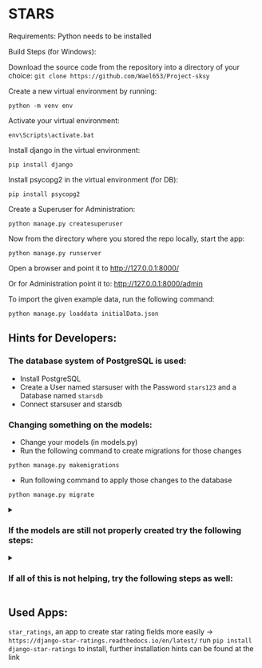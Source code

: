 # STARS

Requirements:
Python needs to be installed

Build Steps (for Windows):

Download the source code from the repository into a directory of your choice:
`git clone https://github.com/Wael653/Project-sksy`

Create a new virtual environment by running:
```
python -m venv env
```

Activate your virtual environment:
```
env\Scripts\activate.bat
```

Install django in the virtual environment:
```
pip install django
```

Install psycopg2 in the virtual environment (for DB):
```
pip install psycopg2
```

Create a Superuser for Administration: 
```
python manage.py createsuperuser
```
Now from the directory where you stored the repo locally, start the app:
```
python manage.py runserver
```
Open a browser and point it to http://127.0.0.1:8000/

Or for Administration point it to: http://127.0.0.1:8000/admin

To import the given example data, run the following command:
```
python manage.py loaddata initialData.json
```

## Hints for Developers:

### The database system of PostgreSQL is used:
- Install PostgreSQL
- Create a User named starsuser with the Password `stars123` and a Database named `starsdb`
- Connect starsuser and starsdb

### Changing something on the models:
- Change your models (in models.py)
- Run the following command to create migrations for those changes
```
python manage.py makemigrations
```
- Run following command to apply those changes to the database
```
python manage.py migrate
```

<details><summary><h3>If the models are still not properly created try the following steps:</h3></summary>
<p>

- Run 
```
python manage.py migrate starsApp zero
```
- delete the 0001_initial.py file in the migrations folder
- Run the following command to create migrations for those changes
```
python manage.py makemigrations
```
- Run following command to apply those changes to the database
```
python manage.py migrate
```
  </p>
 </details>
<details><summary><h3>If all of this is not helping, try the following steps as well:</h3></summary>
<p>
- Run your PostgreSQL admin tool and delete all tables starting with `starsApp` manually

- delete the 0001_initial.py file in the migrations folder
- Run the following command to create migrations for those changes
```
python manage.py makemigrations
```
- Run following command to apply those changes to the database
```
python manage.py migrate
```
</p>
 </details>




## Used Apps:
`star_ratings`, an app to create star rating fields more easily -> `https://django-star-ratings.readthedocs.io/en/latest/`
run `pip install django-star-ratings` to install, further installation hints can be found at the link
